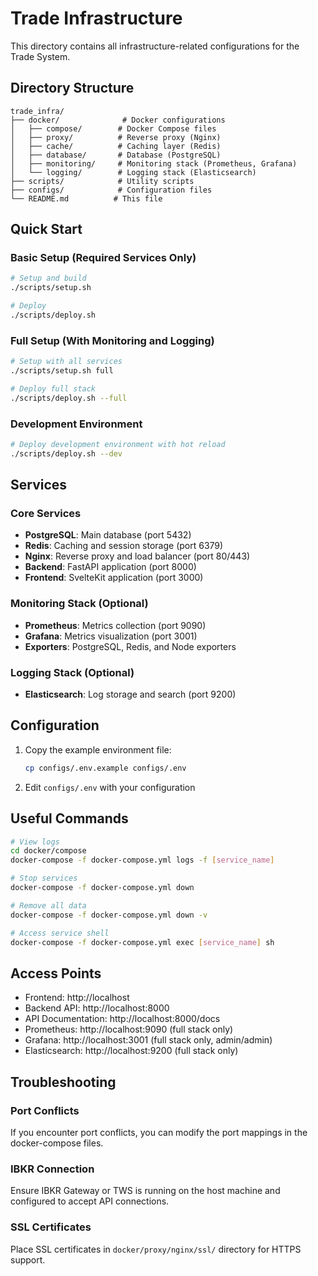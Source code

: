 # Trade Infrastructure

This directory contains all infrastructure-related configurations for the Trade System.

## Directory Structure

```
trade_infra/
├── docker/              # Docker configurations
│   ├── compose/        # Docker Compose files
│   ├── proxy/          # Reverse proxy (Nginx)
│   ├── cache/          # Caching layer (Redis)
│   ├── database/       # Database (PostgreSQL)
│   ├── monitoring/     # Monitoring stack (Prometheus, Grafana)
│   └── logging/        # Logging stack (Elasticsearch)
├── scripts/            # Utility scripts
├── configs/            # Configuration files
└── README.md          # This file
```

## Quick Start

### Basic Setup (Required Services Only)

```bash
# Setup and build
./scripts/setup.sh

# Deploy
./scripts/deploy.sh
```

### Full Setup (With Monitoring and Logging)

```bash
# Setup with all services
./scripts/setup.sh full

# Deploy full stack
./scripts/deploy.sh --full
```

### Development Environment

```bash
# Deploy development environment with hot reload
./scripts/deploy.sh --dev
```

## Services

### Core Services
- **PostgreSQL**: Main database (port 5432)
- **Redis**: Caching and session storage (port 6379)
- **Nginx**: Reverse proxy and load balancer (port 80/443)
- **Backend**: FastAPI application (port 8000)
- **Frontend**: SvelteKit application (port 3000)

### Monitoring Stack (Optional)
- **Prometheus**: Metrics collection (port 9090)
- **Grafana**: Metrics visualization (port 3001)
- **Exporters**: PostgreSQL, Redis, and Node exporters

### Logging Stack (Optional)
- **Elasticsearch**: Log storage and search (port 9200)

## Configuration

1. Copy the example environment file:
   ```bash
   cp configs/.env.example configs/.env
   ```

2. Edit `configs/.env` with your configuration

## Useful Commands

```bash
# View logs
cd docker/compose
docker-compose -f docker-compose.yml logs -f [service_name]

# Stop services
docker-compose -f docker-compose.yml down

# Remove all data
docker-compose -f docker-compose.yml down -v

# Access service shell
docker-compose -f docker-compose.yml exec [service_name] sh
```

## Access Points

- Frontend: http://localhost
- Backend API: http://localhost:8000
- API Documentation: http://localhost:8000/docs
- Prometheus: http://localhost:9090 (full stack only)
- Grafana: http://localhost:3001 (full stack only, admin/admin)
- Elasticsearch: http://localhost:9200 (full stack only)

## Troubleshooting

### Port Conflicts
If you encounter port conflicts, you can modify the port mappings in the docker-compose files.

### IBKR Connection
Ensure IBKR Gateway or TWS is running on the host machine and configured to accept API connections.

### SSL Certificates
Place SSL certificates in `docker/proxy/nginx/ssl/` directory for HTTPS support.
